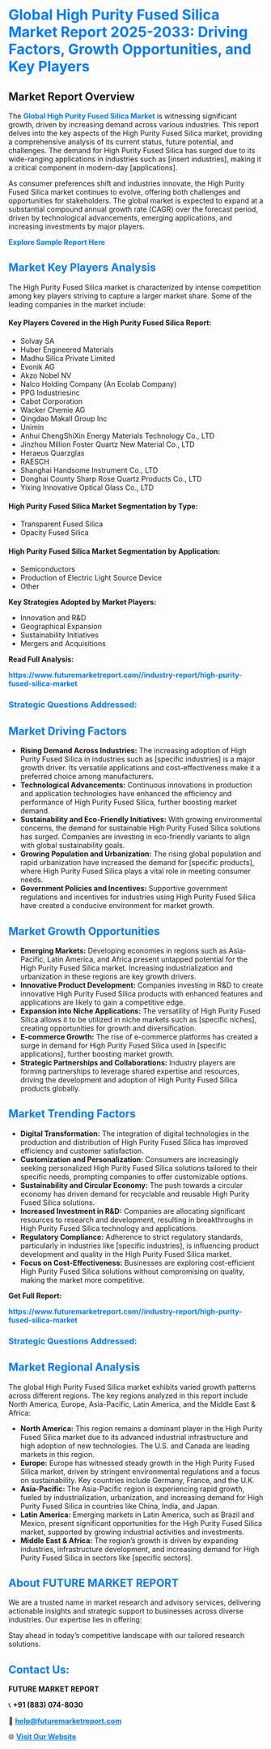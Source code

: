 <h1 style="color: #007BFF;">Global High Purity Fused Silica Market Report 2025-2033: Driving Factors, Growth Opportunities, and Key Players</h1>

<section id="overview">
<h2>Market Report Overview</h2>
<p>The <a href="https://www.futuremarketreport.com//industry-report/high-purity-fused-silica-market" style="color: #007BFF; text-decoration: none;"><strong>Global High Purity Fused Silica Market</strong></a> is witnessing significant growth, driven by increasing demand across various industries. This report delves into the key aspects of the High Purity Fused Silica market, providing a comprehensive analysis of its current status, future potential, and challenges. The demand for High Purity Fused Silica has surged due to its wide-ranging applications in industries such as [insert industries], making it a critical component in modern-day [applications].</p>
<p>As consumer preferences shift and industries innovate, the High Purity Fused Silica market continues to evolve, offering both challenges and opportunities for stakeholders. The global market is expected to expand at a substantial compound annual growth rate (CAGR) over the forecast period, driven by technological advancements, emerging applications, and increasing investments by major players.</p>
</section>

<section id="overview">
<p><a href="https://www.futuremarketreport.com//request-sample/reportId=88500" style="color: #007BFF; text-decoration: none;"><strong>Explore Sample Report Here</strong></a></p>
</section>

<section id="key-players">
<h2 style="color: #007BFF;">Market Key Players Analysis</h2>
<p>The High Purity Fused Silica market is characterized by intense competition among key players striving to capture a larger market share. Some of the leading companies in the market include:</p>
<h4>Key Players Covered in the High Purity Fused Silica Report:</h4>
<ul><li>Solvay SA</li><li>Huber Engineered Materials</li><li>Madhu Silica Private Limited</li><li>Evonik AG</li><li>Akzo Nobel NV</li><li>Nalco Holding Company (An Ecolab Company)</li><li>PPG Industriesinc</li><li>Cabot Corporation</li><li>Wacker Chemie AG</li><li>Qingdao Makall Group Inc</li><li>Unimin</li><li>Anhui ChengShiXin Energy Materials Technology Co., LTD</li><li>Jinzhou Million Foster Quartz New Material Co., LTD</li><li>Heraeus Quarzglas</li><li>RAESCH</li><li>Shanghai Handsome Instrument Co., LTD</li><li>Donghai County Sharp Rose Quartz Products Co., LTD</li><li>Yixing Innovative Optical Glass Co., LTD</li></ul>
<h4>High Purity Fused Silica Market Segmentation by Type:</h4>
<ul><li>Transparent Fused Silica</li><li>Opacity Fused Silica</li></ul>

<h4>High Purity Fused Silica Market Segmentation by Application:</h4>
<ul><li>Semiconductors</li><li>Production of Electric Light Source Device</li><li>Other</li></ul>
<p><strong>Key Strategies Adopted by Market Players:</strong></p>
<ul>
<li>Innovation and R&D</li>
<li>Geographical Expansion</li>
<li>Sustainability Initiatives</li>
<li>Mergers and Acquisitions</li>
</ul>
</section>

<section>
<p><strong>Read Full Analysis: </strong></p><a href="https://www.futuremarketreport.com//industry-report/high-purity-fused-silica-market" style="color: #007BFF; text-decoration: none;"><strong>https://www.futuremarketreport.com//industry-report/high-purity-fused-silica-market</strong></a>
<h3 style="color: #007BFF;">Strategic Questions Addressed:</h3>
</section>

<section id="driving-factors">
<h2 style="color: #007BFF;">Market Driving Factors</h2>
<ul>
<li><strong>Rising Demand Across Industries:</strong> The increasing adoption of High Purity Fused Silica in industries such as [specific industries] is a major growth driver. Its versatile applications and cost-effectiveness make it a preferred choice among manufacturers.</li>
<li><strong>Technological Advancements:</strong> Continuous innovations in production and application technologies have enhanced the efficiency and performance of High Purity Fused Silica, further boosting market demand.</li>
<li><strong>Sustainability and Eco-Friendly Initiatives:</strong> With growing environmental concerns, the demand for sustainable High Purity Fused Silica solutions has surged. Companies are investing in eco-friendly variants to align with global sustainability goals.</li>
<li><strong>Growing Population and Urbanization:</strong> The rising global population and rapid urbanization have increased the demand for [specific products], where High Purity Fused Silica plays a vital role in meeting consumer needs.</li>
<li><strong>Government Policies and Incentives:</strong> Supportive government regulations and incentives for industries using High Purity Fused Silica have created a conducive environment for market growth.</li>
</ul>
</section>

<section id="growth-opportunities">
<h2 style="color: #007BFF;">Market Growth Opportunities</h2>
<ul>
<li><strong>Emerging Markets:</strong> Developing economies in regions such as Asia-Pacific, Latin America, and Africa present untapped potential for the High Purity Fused Silica market. Increasing industrialization and urbanization in these regions are key growth drivers.</li>
<li><strong>Innovative Product Development:</strong> Companies investing in R&D to create innovative High Purity Fused Silica products with enhanced features and applications are likely to gain a competitive edge.</li>
<li><strong>Expansion into Niche Applications:</strong> The versatility of High Purity Fused Silica allows it to be utilized in niche markets such as [specific niches], creating opportunities for growth and diversification.</li>
<li><strong>E-commerce Growth:</strong> The rise of e-commerce platforms has created a surge in demand for High Purity Fused Silica used in [specific applications], further boosting market growth.</li>
<li><strong>Strategic Partnerships and Collaborations:</strong> Industry players are forming partnerships to leverage shared expertise and resources, driving the development and adoption of High Purity Fused Silica products globally.</li>
</ul>
</section>

<section id="trending-factors">
<h2 style="color: #007BFF;">Market Trending Factors</h2>
<ul>
<li><strong>Digital Transformation:</strong> The integration of digital technologies in the production and distribution of High Purity Fused Silica has improved efficiency and customer satisfaction.</li>
<li><strong>Customization and Personalization:</strong> Consumers are increasingly seeking personalized High Purity Fused Silica solutions tailored to their specific needs, prompting companies to offer customizable options.</li>
<li><strong>Sustainability and Circular Economy:</strong> The push towards a circular economy has driven demand for recyclable and reusable High Purity Fused Silica solutions.</li>
<li><strong>Increased Investment in R&D:</strong> Companies are allocating significant resources to research and development, resulting in breakthroughs in High Purity Fused Silica technology and applications.</li>
<li><strong>Regulatory Compliance:</strong> Adherence to strict regulatory standards, particularly in industries like [specific industries], is influencing product development and quality in the High Purity Fused Silica market.</li>
<li><strong>Focus on Cost-Effectiveness:</strong> Businesses are exploring cost-efficient High Purity Fused Silica solutions without compromising on quality, making the market more competitive.</li>
</ul>
</section>

<section>
<p><strong>Get Full Report: </strong></p><a href="https://www.futuremarketreport.com//industry-report/high-purity-fused-silica-market" style="color: #007BFF; text-decoration: none;"><strong>https://www.futuremarketreport.com//industry-report/high-purity-fused-silica-market</strong></a>
<h3 style="color: #007BFF;">Strategic Questions Addressed:</h3>
</section>


<section id="regional-analysis">
<h2 style="color: #007BFF;">Market Regional Analysis</h2>
<p>The global High Purity Fused Silica market exhibits varied growth patterns across different regions. The key regions analyzed in this report include North America, Europe, Asia-Pacific, Latin America, and the Middle East & Africa:</p>
<ul>
<li><strong>North America:</strong> This region remains a dominant player in the High Purity Fused Silica market due to its advanced industrial infrastructure and high adoption of new technologies. The U.S. and Canada are leading markets in this region.</li>
<li><strong>Europe:</strong> Europe has witnessed steady growth in the High Purity Fused Silica market, driven by stringent environmental regulations and a focus on sustainability. Key countries include Germany, France, and the U.K.</li>
<li><strong>Asia-Pacific:</strong> The Asia-Pacific region is experiencing rapid growth, fueled by industrialization, urbanization, and increasing demand for High Purity Fused Silica in countries like China, India, and Japan.</li>
<li><strong>Latin America:</strong> Emerging markets in Latin America, such as Brazil and Mexico, present significant opportunities for the High Purity Fused Silica market, supported by growing industrial activities and investments.</li>
<li><strong>Middle East & Africa:</strong> The region’s growth is driven by expanding industries, infrastructure development, and increasing demand for High Purity Fused Silica in sectors like [specific sectors].</li>
</ul>
</section>

<footer>
<h2 style="color: #007BFF;">About FUTURE MARKET REPORT</h2>
<p>We are a trusted name in market research and advisory services, delivering actionable insights and strategic support to businesses across diverse industries. Our expertise lies in offering:</p>

<p>Stay ahead in today’s competitive landscape with our tailored research solutions.</p>

<h2 style="color: #007BFF;">Contact Us:</h2>
<p><strong>FUTURE MARKET REPORT</strong></p>
<p>📞 <strong>+91 (883) 074-8030</strong></p>
<p>📧 <strong><a href="mailto:help@futuremarketreport.com" style="color: #007BFF;">help@futuremarketreport.com</a></strong></p>
<p>🌐 <strong><a href="https://www.futuremarketreport.com/" style="color: #007BFF;">Visit Our Website</a></strong></p>
</footer>